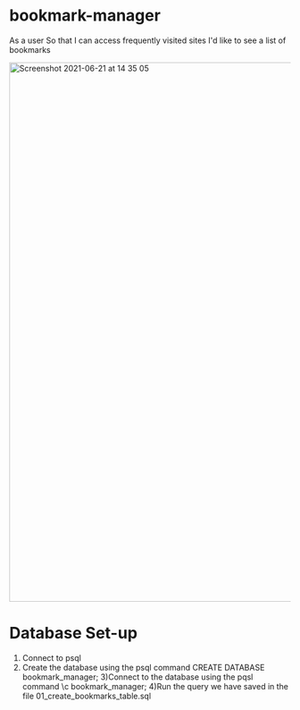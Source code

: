 # bookmark-manager
As a user
So that I can access frequently visited sites
I'd like to see a list of bookmarks

<img width="965" alt="Screenshot 2021-06-21 at 14 35 05" src="https://user-images.githubusercontent.com/83732364/122786259-0846d600-d2ac-11eb-9ac3-4d7d422250e6.png">

# Database Set-up
1) Connect to psql
2) Create the database using the psql command CREATE DATABASE bookmark_manager;
3)Connect to the database using the pqsl command \c bookmark_manager;
4)Run the query we have saved in the file 01_create_bookmarks_table.sql
